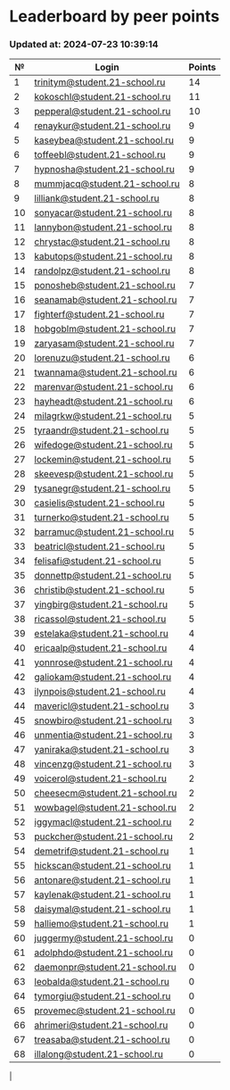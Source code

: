 # Leaderboard by peer points

### Updated at: 2024-07-23 10:39:14

| № | Login | Points |
|---|-------|--------|
|1|trinitym@student.21-school.ru|14|
|2|kokoschl@student.21-school.ru|11|
|3|pepperal@student.21-school.ru|10|
|4|renaykur@student.21-school.ru|9|
|5|kaseybea@student.21-school.ru|9|
|6|toffeebl@student.21-school.ru|9|
|7|hypnosha@student.21-school.ru|9|
|8|mummjacq@student.21-school.ru|8|
|9|lilliank@student.21-school.ru|8|
|10|sonyacar@student.21-school.ru|8|
|11|lannybon@student.21-school.ru|8|
|12|chrystac@student.21-school.ru|8|
|13|kabutops@student.21-school.ru|8|
|14|randolpz@student.21-school.ru|8|
|15|ponosheb@student.21-school.ru|7|
|16|seanamab@student.21-school.ru|7|
|17|fighterf@student.21-school.ru|7|
|18|hobgoblm@student.21-school.ru|7|
|19|zaryasam@student.21-school.ru|7|
|20|lorenuzu@student.21-school.ru|6|
|21|twannama@student.21-school.ru|6|
|22|marenvar@student.21-school.ru|6|
|23|hayheadt@student.21-school.ru|6|
|24|milagrkw@student.21-school.ru|5|
|25|tyraandr@student.21-school.ru|5|
|26|wifedoge@student.21-school.ru|5|
|27|lockemin@student.21-school.ru|5|
|28|skeevesp@student.21-school.ru|5|
|29|tysanegr@student.21-school.ru|5|
|30|casielis@student.21-school.ru|5|
|31|turnerko@student.21-school.ru|5|
|32|barramuc@student.21-school.ru|5|
|33|beatricl@student.21-school.ru|5|
|34|felisafi@student.21-school.ru|5|
|35|donnettp@student.21-school.ru|5|
|36|christib@student.21-school.ru|5|
|37|yingbirg@student.21-school.ru|5|
|38|ricassol@student.21-school.ru|5|
|39|estelaka@student.21-school.ru|4|
|40|ericaalp@student.21-school.ru|4|
|41|yonnrose@student.21-school.ru|4|
|42|galiokam@student.21-school.ru|4|
|43|ilynpois@student.21-school.ru|4|
|44|mavericl@student.21-school.ru|3|
|45|snowbiro@student.21-school.ru|3|
|46|unmentia@student.21-school.ru|3|
|47|yaniraka@student.21-school.ru|3|
|48|vincenzg@student.21-school.ru|3|
|49|voicerol@student.21-school.ru|2|
|50|cheesecm@student.21-school.ru|2|
|51|wowbagel@student.21-school.ru|2|
|52|iggymacl@student.21-school.ru|2|
|53|puckcher@student.21-school.ru|2|
|54|demetrif@student.21-school.ru|1|
|55|hickscan@student.21-school.ru|1|
|56|antonare@student.21-school.ru|1|
|57|kaylenak@student.21-school.ru|1|
|58|daisymal@student.21-school.ru|1|
|59|halliemo@student.21-school.ru|1|
|60|juggermy@student.21-school.ru|0|
|61|adolphdo@student.21-school.ru|0|
|62|daemonpr@student.21-school.ru|0|
|63|leobalda@student.21-school.ru|0|
|64|tymorgiu@student.21-school.ru|0|
|65|provemec@student.21-school.ru|0|
|66|ahrimeri@student.21-school.ru|0|
|67|treasaba@student.21-school.ru|0|
|68|illalong@student.21-school.ru|0|
|

